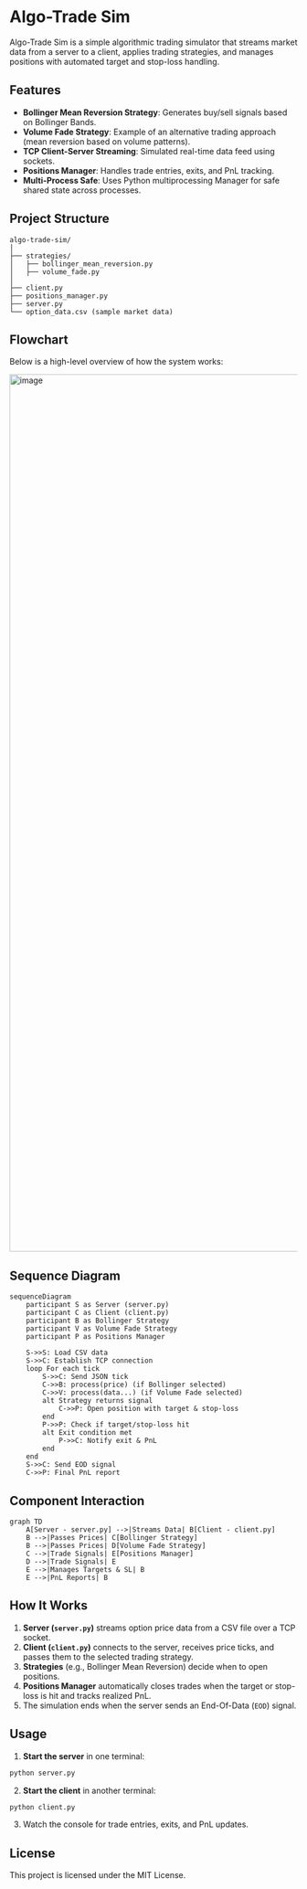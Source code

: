 # Algo-Trade Sim

Algo-Trade Sim is a simple algorithmic trading simulator that streams market data from a server to a client, applies trading strategies, and manages positions with automated target and stop-loss handling.

## Features

- **Bollinger Mean Reversion Strategy**: Generates buy/sell signals based on Bollinger Bands.
- **Volume Fade Strategy**: Example of an alternative trading approach (mean reversion based on volume patterns).
- **TCP Client-Server Streaming**: Simulated real-time data feed using sockets.
- **Positions Manager**: Handles trade entries, exits, and PnL tracking.
- **Multi-Process Safe**: Uses Python multiprocessing Manager for safe shared state across processes.

## Project Structure

```
algo-trade-sim/
│
├── strategies/
│   ├── bollinger_mean_reversion.py
│   ├── volume_fade.py
│
├── client.py
├── positions_manager.py
├── server.py
└── option_data.csv (sample market data)
```

## Flowchart

Below is a high-level overview of how the system works:

<img width="1024" height="1536" alt="image" src="https://github.com/user-attachments/assets/c033cbe1-108f-4480-9062-b83c02708ce2" />

## Sequence Diagram

```mermaid
sequenceDiagram
    participant S as Server (server.py)
    participant C as Client (client.py)
    participant B as Bollinger Strategy
    participant V as Volume Fade Strategy
    participant P as Positions Manager

    S->>S: Load CSV data
    S->>C: Establish TCP connection
    loop For each tick
        S->>C: Send JSON tick
        C->>B: process(price) (if Bollinger selected)
        C->>V: process(data...) (if Volume Fade selected)
        alt Strategy returns signal
            C->>P: Open position with target & stop-loss
        end
        P->>P: Check if target/stop-loss hit
        alt Exit condition met
            P->>C: Notify exit & PnL
        end
    end
    S->>C: Send EOD signal
    C->>P: Final PnL report
```

## Component Interaction

```mermaid
graph TD
    A[Server - server.py] -->|Streams Data| B[Client - client.py]
    B -->|Passes Prices| C[Bollinger Strategy]
    B -->|Passes Prices| D[Volume Fade Strategy]
    C -->|Trade Signals| E[Positions Manager]
    D -->|Trade Signals| E
    E -->|Manages Targets & SL| B
    E -->|PnL Reports| B
```

## How It Works

1. **Server (`server.py`)** streams option price data from a CSV file over a TCP socket.
2. **Client (`client.py`)** connects to the server, receives price ticks, and passes them to the selected trading strategy.
3. **Strategies** (e.g., Bollinger Mean Reversion) decide when to open positions.
4. **Positions Manager** automatically closes trades when the target or stop-loss is hit and tracks realized PnL.
5. The simulation ends when the server sends an End-Of-Data (`EOD`) signal.

## Usage

1. **Start the server** in one terminal:
```bash
python server.py
```

2. **Start the client** in another terminal:
```bash
python client.py
```

3. Watch the console for trade entries, exits, and PnL updates.

## License

This project is licensed under the MIT License.
